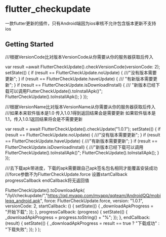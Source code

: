 # flutter_checkupdate

一款flutter更新的插件，只有Android端因为ios审核不允许包含版本更新不支持ios

## Getting Started
///根据VersionCode比对版本VersionCode从你需要从你的服务器获取后传入

var result =await FlutterCheckUpdate().checkVersionCode(versionCode: 2); 
    setState(() {
      if (result == FlutterCheckUpdate.noUpdate) {
        ///"没有版本需要更新";
      }
      if (result == FlutterCheckUpdate.haveUpdate) {
        /// "有新版本需要更新";
      }
      if (result == FlutterCheckUpdate.isDownloadInstall) {
           /// "新版本已经下载可以调用FlutterCheckUpdate().toInstallApk()";
        FlutterCheckUpdate().toInstallApk();
      }
     });
     
///根据VersionName比对版本VersionName从你需要从你的服务器获取后传入
///如果本来软件版本是1.0 传入1.0.1得到返回结果会是需要更新 如果软件版本是1.1，传入1.0.1返回结果将会是不需要更新

var result = await FlutterCheckUpdate().checkUpdate("1.0.1"); 
      setState(() {
        if (result == FlutterCheckUpdate.noUpdate) {
          ///"没有版本需要更新";
        }
        if (result == FlutterCheckUpdate.haveUpdate) {
          ///"有新版本需要更新";
        }
        if (result == FlutterCheckUpdate.isDownloadInstall) {
          ///"新版本已经下载可以调用FlutterCheckUpdate().toInstallApk()"; 
         FlutterCheckUpdate().toInstallApk();
        }   
       });
       
///去下载apk带进度，下载的apk需要跟自己apk签名包名相同才能覆盖安装成功
///force参数不为FlutterCheckUpdate.force 设置startCallback progressCallback endCallback将无返回值

FlutterCheckUpdate().toDownloadApk(
        "/lyl/checkupdate/","https://qd.myapp.com/myapp/qqteam/AndroidQQ/mobileqq_android.apk",
        force: FlutterCheckUpdate.force,
        version: "1.0.1",
        versionCode: 2, 
        startCallback: () {
          setState(() {
            _downloadApkProgress = "开始下载";
          });
        }, progressCallback: (progress) {
          setState(() {
            _downloadApkProgress = progress.toString() + "%";
          });
        }, endCallback: (result) {
          setState(() {
            _downloadApkProgress = result == true ? "下载成功" : "下载失败";
          });
        }
       );
 
